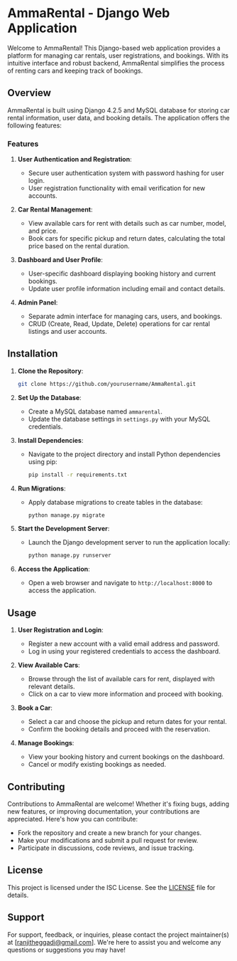 
# AmmaRental - Django Web Application

Welcome to AmmaRental! This Django-based web application provides a platform for managing car rentals, user registrations, and bookings. With its intuitive interface and robust backend, AmmaRental simplifies the process of renting cars and keeping track of bookings.

## Overview

AmmaRental is built using Django 4.2.5 and MySQL database for storing car rental information, user data, and booking details. The application offers the following features:

### Features

1. **User Authentication and Registration**:
   - Secure user authentication system with password hashing for user login.
   - User registration functionality with email verification for new accounts.

2. **Car Rental Management**:
   - View available cars for rent with details such as car number, model, and price.
   - Book cars for specific pickup and return dates, calculating the total price based on the rental duration.

3. **Dashboard and User Profile**:
   - User-specific dashboard displaying booking history and current bookings.
   - Update user profile information including email and contact details.

4. **Admin Panel**:
   - Separate admin interface for managing cars, users, and bookings.
   - CRUD (Create, Read, Update, Delete) operations for car rental listings and user accounts.

## Installation

1. **Clone the Repository**:
   ```bash
   git clone https://github.com/yourusername/AmmaRental.git
   ```

2. **Set Up the Database**:
   - Create a MySQL database named `ammarental`.
   - Update the database settings in `settings.py` with your MySQL credentials.

3. **Install Dependencies**:
   - Navigate to the project directory and install Python dependencies using pip:
     ```bash
     pip install -r requirements.txt
     ```

4. **Run Migrations**:
   - Apply database migrations to create tables in the database:
     ```bash
     python manage.py migrate
     ```

5. **Start the Development Server**:
   - Launch the Django development server to run the application locally:
     ```bash
     python manage.py runserver
     ```

6. **Access the Application**:
   - Open a web browser and navigate to `http://localhost:8000` to access the application.

## Usage

1. **User Registration and Login**:
   - Register a new account with a valid email address and password.
   - Log in using your registered credentials to access the dashboard.

2. **View Available Cars**:
   - Browse through the list of available cars for rent, displayed with relevant details.
   - Click on a car to view more information and proceed with booking.

3. **Book a Car**:
   - Select a car and choose the pickup and return dates for your rental.
   - Confirm the booking details and proceed with the reservation.

4. **Manage Bookings**:
   - View your booking history and current bookings on the dashboard.
   - Cancel or modify existing bookings as needed.

## Contributing

Contributions to AmmaRental are welcome! Whether it's fixing bugs, adding new features, or improving documentation, your contributions are appreciated. Here's how you can contribute:

- Fork the repository and create a new branch for your changes.
- Make your modifications and submit a pull request for review.
- Participate in discussions, code reviews, and issue tracking.

## License

This project is licensed under the ISC License. See the [LICENSE](LICENSE.txt) file for details.

## Support

For support, feedback, or inquiries, please contact the project maintainer(s) at [ranjitheggadi@gmail.com]. We're here to assist you and welcome any questions or suggestions you may have!

